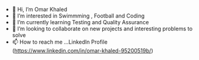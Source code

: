 - 👋 Hi, I’m Omar Khaled
- 👀 I’m interested in Swimmming , Football and Coding 
- 🌱 I’m currently learning Testing and Quality Assurance
- 💞️ I’m looking to collaborate on new projects and interesting problems to solve
- 📫 How to reach me ...LinkedIn Profile (https://www.linkedin.com/in/omar-khaled-95200519b/)

<!---
omarkhallid/omarkhallid is a ✨ special ✨ repository because its `README.md` (this file) appears on your GitHub profile.
You can click the Preview link to take a look at your changes.
--->
